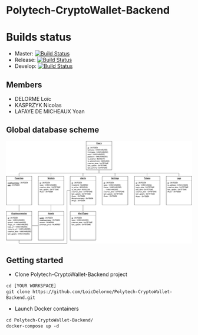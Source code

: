 # Polytech-CryptoWallet-Backend

# Builds status
- Master: [![Build Status](https://travis-ci.com/LoicDelorme/Polytech-CryptoWallet-Backend.svg?token=DxR7THrpXaw4B8T4n67R&branch=master)](https://travis-ci.com/LoicDelorme/Polytech-CryptoWallet-Backend)
- Release: [![Build Status](https://travis-ci.com/LoicDelorme/Polytech-CryptoWallet-Backend.svg?token=DxR7THrpXaw4B8T4n67R&branch=release)](https://travis-ci.com/LoicDelorme/Polytech-CryptoWallet-Backend)
- Develop: [![Build Status](https://travis-ci.com/LoicDelorme/Polytech-CryptoWallet-Backend.svg?token=DxR7THrpXaw4B8T4n67R&branch=develop)](https://travis-ci.com/LoicDelorme/Polytech-CryptoWallet-Backend)

## Members
- DELORME Loïc
- KASPRZYK Nicolas
- LAFAYE DE MICHEAUX Yoan

## Global database scheme
![](BDD_V1.2.png)

## Getting started
- Clone Polytech-CryptoWallet-Backend project
```
cd [YOUR WORKSPACE]
git clone https://github.com/LoicDelorme/Polytech-CryptoWallet-Backend.git
```

- Launch Docker containers
```
cd Polytech-CryptoWallet-Backend/
docker-compose up -d
```
